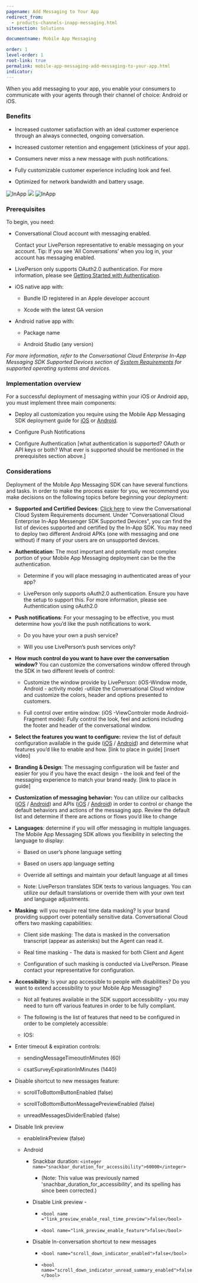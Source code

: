 ```yaml
---
pagename: Add Messaging to Your App
redirect_from:
  - products-channels-inapp-messaging.html
sitesection: Solutions

documentname: Mobile App Messaging

order: 1
level-order: 1
root-link: true
permalink: mobile-app-messaging-add-messaging-to-your-app.html
indicator:
---
```


When you add messaging to your app, you enable your consumers to communicate with your agents through their channel of choice: Android or iOS.


### Benefits
* Increased customer satisfaction with an ideal customer experience through an always connected, ongoing conversation.

* Increased customer retention and engagement (stickiness of your app).

* Consumers never miss a new message with push notifications.

* Fully customizable customer experience including look and feel.

* Optimized for network bandwidth and battery usage.


<img src="img/inapp1.png" alt="InApp" style="max-width:230px;max-height:700px;"> <img src="img/inapp2.png" style="max-width:230px;max-height:700px;"> <img src="img/inapp3.png" alt="InApp" style="max-width:230px;max-height:700px;">


### Prerequisites

To begin, you need:

* Conversational Cloud account with messaging enabled.
  
  <div class="notice">Contact your LivePerson representative to enable messaging on your account.  Tip: If you see 'All Conversations’ when you log in, your account has messaging enabled.</div>

* LivePerson only supports OAuth2.0 authentication. For more information, please see [Getting Started with Authentication](/essential-resources-getting-started-with-authentication.html).

* iOS native app with:

   * Bundle ID registered in an Apple developer account

   * Xcode with the latest GA version

* Android native app with:

   * Package name 

   * Android Studio (any version)

*For more information, refer to the Conversational Cloud Enterprise In-App Messaging SDK Supported Devices section of [System Requirements](https://s3-eu-west-1.amazonaws.com/ce-sr/CA/Admin/Sys+req/System+requirements.pdf) for supported operating systems and devices.* 

### Implementation overview

For a successful deployment of messaging within your iOS or Android app, you must implement three main components:

* Deploy all customization you require using the Mobile App Messaging SDK deployment guide for [iOS](consumer-experience-ios-sdk-quick-start.html) or [Android](android-quickstart.html). 

* Configure Push Notifications

* Configure Authentication [what authentication is supported?  OAuth or API keys or both? What ever is supported should be mentioned in the prerequisites section above.]

### Considerations

Deployment of the Mobile App Messaging SDK can have several functions and tasks.  In order to make the process easier for you, we recommend you make decisions on the following topics before beginning your deployment:

* **Supported and Certified Devices**: [Click here](https://s3-eu-west-1.amazonaws.com/ce-sr/CA/Admin/Sys+req/System+requirements.pdf) to view the Conversational Cloud System Requirements document. Under "Conversational Cloud Enterprise In-App Messenger SDK Supported Devices", you can find the list of devices supported and certified by the In-App SDK. You may need to deploy two different Android APKs (one with messaging and one without) if many of your users are on unsupported devices.

* **Authentication**: The most important and potentially most complex portion of your Mobile App Messaging deployment can be the the authentication.  

    * Determine if you will place messaging in authenticated areas of your app?

    * LivePerson only supports oAuth2.0 authentication.  Ensure you have the setup to support this.  For more information, please see Authentication using oAuth2.0

* **Push notifications**: For your messaging to be effective, you must determine how you’d like the push notifications to work.

    * Do you have your own a push service?

    * Will you use LivePerson’s push services only?

* **How much control do you want to have over the conversation window?** You can customize the conversations window offered through the SDK in two different levels of control:

    * Customize the window provide by LivePerson: (iOS-Window mode, Android - activity mode) -utilize the Conversational Cloud window and customize the colors, header and options presented to customers.

    * Full control over entire window: (iOS -ViewControler mode Android- Fragment mode): Fully control the look, feel and actions including the footer and header of the conversational window.

* **Select the features you want to configure:** review the list of default configuration available in the guide ([iOS](/consumer-experience-ios-sdk-configuring-the-sdk.html) / [Android](/android-authentication.html)) and determine what features you’d like to enable and how. [link to place in guide]  [insert video]

* **Branding & Design**: The messaging configuration will be faster and easier for you if you have the exact design - the look and feel of the messaging experience to match your brand ready. [link to place in guide]

* **Customization of messaging behavior:** You can utilize our callbacks ([iOS](consumer-experience-ios-sdk-callbacks-index.html) / [Android](/android-callbacks-index.html)) and APIs ([iOS](consumer-experience-ios-sdk-initialize.html) / [Android](/android-initializeproperties.html)) in order to control or change the default behaviors and actions of the messaging app.  Review the default list and determine if there are actions or flows you’d like to change

* **Languages**: determine if you will offer messaging in multiple languages.  The Mobile App Messaging SDK allows you flexibility in selecting the language to display:

    * Based on user’s phone language setting

    * Based on users app language setting

    * Override all settings and maintain your default language at all times

    * Note: LivePerson translates SDK texts to various languages.  You can utilize our default translations or override them with your own text and language adjustments.

* **Masking**: will you require real time data masking? Is your brand providing support over potentially sensitive data.  Conversational Cloud offers two masking capabilities:

    * Client side masking: The data is masked in the conversation transcript (appear as asterisks) but the Agent can read it.

    * Real time masking - The data is masked for both Client and Agent

    * Configuration of such masking is conducted via LivePerson.  Please contact your representative for configuration.

* **Accessibility**: Is your app accessible to people with disabilities? Do you want to extend accessibility to your Mobile App Messaging?

    * Not all features available in the SDK support accessibility - you may need to turn off various features in order to be fully compliant.  

    * The following is the list of features that need to be configured in order to be completely accessible:

    * IOS:

* Enter timeout & expiration controls:

    * sendingMessageTimeoutInMinutes (60)

    * csatSurveyExpirationInMinutes (1440)

* Disable shortcut to new messages feature:

    * scrollToBottomButtonEnabled (false)

    * scrollToBottomButtonMessagePreviewEnabled (false)

    * unreadMessagesDividerEnabled (false)

* Disable link preview

    * enablelinkPreview (false)

    * Android

        * Snackbar duration: `<integer name="snackbar_duration_for_accessibility">60000</integer>`

            * (Note: This value was previously named 'snachbar_duration_for_accessibility', and its spelling has since been corrected.)

        * Disable Link preview -

            * `<bool name ="link_preview_enable_real_time_preview">false</bool>`

            * `<bool name="link_preview_enable_feature">false</bool>`

        * Disable In-conversation shortcut to new messages

            * `<bool name="scroll_down_indicator_enabled">false</bool>`

            * `<bool name="scroll_down_indicator_unread_summary_enabled">false</bool>`
